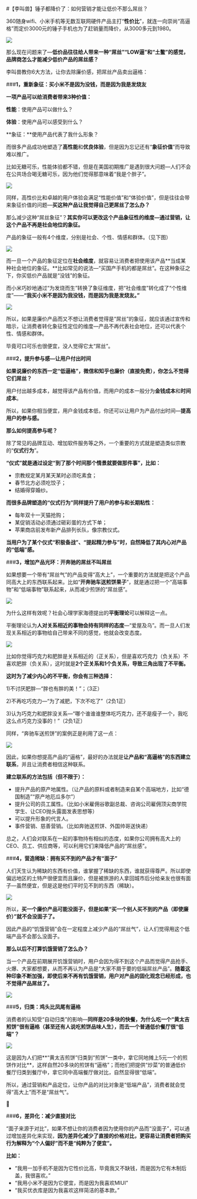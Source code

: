 #【李叫兽】锤子都降价了：如何营销才能让低价不那么屌丝？

360随身wifi、小米手机等无数互联网硬件产品主打“**性价比**”，就连一向崇尚“高逼格”而定价3000元的锤子手机也为了赶销量而降价，从3000多元到1980。


![](./_image/2017-02-12-23-50-47.jpg)


那么现在问题来了—**低价品往往给人带来一种“屌丝”“LOW逼”和“土鳖”的感觉，品牌商怎么才能减少低价产品的屌丝感？**

李叫兽教你6大方法，让你去除廉价感，把屌丝产品卖出逼格：

###**1，重新象征：买小米不是因为没钱，而是因为我是发烧友**

**一项产品可以给消费者带来3种价值：**

**性能**：使用产品可以做什么？

**体验**：使用产品可以感受到什么？

**象征：**使用产品代表了我什么形象？

而很多产品成功地塑造了**高性能**和**优良体验**，但是因为忘记还有“**象征价值**”而导致难以推广。

比如无糖可乐，性能体验都不错，但是在美国初期推广是遇到很大问题—人们不会在公共场合喝无糖可乐，因为他们觉得那意味着“我是个胖子”。


![](./_image/2017-02-12-23-50-57.jpg)


同样，高性价比和卓越的用户体验会满足“性能价值”和“体验价值”，但是往往会带来象征价值的问题—**买这种产品让我觉得自己更屌丝了怎么办？**

那么减少这种“屌丝象征”？**其实你可以更改这个产品象征性的维度—通过营销，让这个产品不再是社会地位的象征。**

产品的象征一般有4个维度，分别是社会、个性、情感和群体。（见下图）


![](./_image/2017-02-12-23-51-05.jpg)


而一旦一个产品的象征定位在**社会维度**，就容易让消费者把使用该产品**当成某种社会地位的象征。**比如常见的说法—“买国产手机的都是屌丝”。在这种象征之下，你买低价产品就是“没钱”的象征。

而小米巧妙地通过“为发烧而生”转换了象征维度，把“社会维度”转化成了“个性维度”——**“我买小米不是因为我没钱，而是因为我是发烧友。”**


![](./_image/2017-02-12-23-51-15.jpg)


所以，如果是廉价产品而又不想让消费者觉得是“屌丝”的象征，就应该通过宣传和暗示，让消费者转化象征性定位的维度—产品不再代表社会地位，还可以代表个性、情感和群体。

毕竟可口可乐也很便宜，没人觉得它太“屌丝”。

###**2，提升参与感—让用户付出时间**



**如果说廉价的东西一定“低逼格”，微信和知乎也廉价（直接免费），你怎么不觉得它们屌丝？**

用户付出越多成本，越觉得该产品有价值，而用户的成本一般分为**金钱成本**和**时间成本**。

所以，如果你相当便宜，用户金钱成本低，你还可以让用户为产品付出时间—**提高用户的参与感。**

**那么如何提高参与呢？**

除了常见的品牌互动、增加软件服务等之外，一个重要的方式就是塑造类似宗教的“**仪式行为**”。

**“仪式”就是通过设定“到了那个时间那个情景就要做那件事”，比如：**

- 宗教规定某月某天某时必须吃素食；
- 春节北方必须吃饺子；
- 结婚得穿婚纱。

**而很多品牌塑造的“仪式行为”同样提升了用户的参与和长期粘性：**

- 每年双十一天猫抢购；
- 某促销活动必须通过砸彩蛋的方式下单；
- 苹果商店前发布新产品排列长队，像宗教仪式。

**当用户为了某个仪式“积极备战”、“提起精力参与”时，自然降低了其内心对产品的“低端”感。**

###**3，增加产品光环：开奔驰的屌丝不叫屌丝**

如果想要一个带有“屌丝气”的产品变得“高大上”，一个重要的方法就是把这个产品同高大上的东西联系起来。比如“**开奔驰车送煎饼果子**”，就是通过把一个“高端事物”和“低端事物”联系起来，从而减少煎饼的“屌丝感”。


![](./_image/2017-02-12-23-51-35.jpg)


为什么这样有效呢？社会心理学家海德提出的**平衡理论**可以解释这一点。

平衡理论认为**人对关系相近的事物会持有同样的态度**—“爱屋及乌”。而一旦人们发现关系相近的事物给自己带来不同的感觉，他就会改变态度。


![](./_image/2017-02-12-23-51-47.jpg)

比如你觉得巧克力和肥胖是关系相近的（正关系），但是喜欢巧克力（负关系）不喜欢肥胖（负关系），这时就是**2个正关系和1个负关系，导致三角出现了不平衡。**

**这时为了减少内心的不平衡，你会有三种选择：**

1)不讨厌肥胖—“胖也有胖的美！”；（3正）

2)不再吃巧克力—“为了减肥，下次不吃了”（2负1正）

3)认为巧克力和肥胖没关系—“哪个谁谁谁整体吃巧克力，还不是瘦子一个，我吃这么点巧克力没事的！”（2负1正）

同样，“奔驰车送煎饼”的案例正是利用了这一点：


![](./_image/2017-02-12-23-52-02.jpg)

因此，如果你想提高产品的“逼格”，最好的办法就是**让产品和“高逼格”的东西建立联系**，并且让消费者相信这种联系。

**建立联系的方法包括（但不限于）：**

- 提升产品的原产地属性。（让产品的原料或者制造来自某个高端地方，比如“德国制造”“原产地厄瓜多尔”）
- 提升公司的员工属性。（比如小米雇佣谷歌副总裁、咨询公司雇佣顶尖商学院学生、让CEO抛头露面发表思想等）
- 可以提升形象的代言人。
- 事件营销、慈善营销。（比如奔驰送煎饼、外国帅哥送快递）

总之，人们会对联系在一起的事物持有相似的态度，如果你公司拥有高大上的CEO、员工、供应商等，可以利用它们来降低产品的“屌丝感”。

###**4，营造稀缺：拥有买不到的产品才有“面子”**

人们天生认为稀缺的东西有价值，谁掌握了稀缺的东西，谁就获得尊严。所以即使偏远地区的土特产很便宜而且廉价，但是被旅游的人拿回城市后分给亲友也很有面子—虽然便宜，但是这是他们平时见不到的东西（稀缺）。


![](./_image/2017-02-12-23-52-15.jpg)

所以，**买一个廉价产品可能没面子，但是如果“买一个别人买不到的产品（即使廉价）”就不会没面子了。**

因此产品的“饥饿营销”会在一定程度上减少产品的“屌丝气”，让人们觉得用这个低端产品不会那么没面子。

**那么以后不打算饥饿营销了怎么办？**

当一个产品在前期展开饥饿营销时，用户会因为得不到这个产品而觉得产品抢手、火爆、大家都想要，从而不再认为产品是“大家不屑于要的低端屌丝产品”。**随着这种印象不断加强，即使后来不再有饥饿营销，用户对产品的固化观念已经形成，也不觉得产品屌丝了。**


![](./_image/2017-02-12-23-52-25.jpg)


###**5，归类：鸡头比凤尾有逼格**

消费者的认知受“自动归类”的影响—**同样是20多块的快餐，为什么吃一个“黄太吉煎饼”很有逼格（甚至还有人说吃煎饼品味人生），而去一个普通低价餐厅很“低端”？**


![](./_image/2017-02-12-23-52-34.jpg)


这是因为人们把**“黄太吉煎饼”归类到“煎饼”一类中，拿它同地摊上5元一个的煎饼作对比**，这样自然20多块的煎饼有“逼格”；而他们把提供“炒菜”的普通低价餐厅归类到餐厅中，拿它同中高端餐厅做对比，自然显得很“低端”。

所以，通过营销和产品定位，让你产品的对比对象是“低端产品”，消费者就会觉得“高大上”而不是“屌丝气”。



###**6，差异化：减少直接对比**

“面子来源于对比”，如果不想让你的消费者因为使用你的产品而“没面子”，可以通过增加差异化来实现，**因为差异化减少了直接的价格对比，更容易让消费者把购买行为解释为“个人偏好”而不是“纯粹为了便宜”。**

**比如：**

- “我用一加手机不是因为它性价比高，毕竟我又不缺钱，而是因为它有木制后盖，我很喜欢。”
- “我用小米不是因为它便宜，而是因为我喜欢MIUI”
- “我买优衣库是因为我喜欢这样简洁的基本款。”